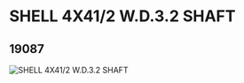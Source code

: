# SHELL 4X41/2  W.D.3.2 SHAFT
## 19087
![SHELL 4X41/2  W.D.3.2 SHAFT](https://lc-www-live-s.legocdn.com/media/bricks/5/2/6102789.jpg)